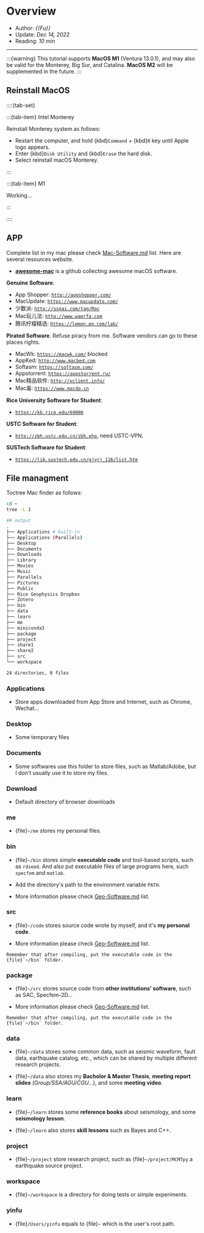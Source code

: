 # Overview

- Author: *{{Fu}}*
- Update: *Dec 14, 2022*
- Reading: *10 min*

---

:::{warning}
This tutorial supports **MacOS M1** (Ventura 13.0.1), and may also be valid for the Monterey, Big Sur, and Catalina. **MacOS M2** will be supplemented in the future.
:::



## Reinstall MacOS

::::{tab-set}

:::{tab-item} Intel Monterey

Reinstall Monterey system as follows:

- Restart the computer, and hold {kbd}`Command` + {kbd}`R` key until Apple logo appears.
- Enter {kbd}`Disk Utility` and {kbd}`Erase` the hard disk.
- Select reinstall macOS Monterey.

:::

:::{tab-item} M1

Working...

:::

::::



## APP

Complete list in my mac please check [Mac-Software.md](./macos_software/MacSoftware.md) list. Here are several resources website.

- [**awesome-mac**](https://github.com/jaywcjlove/awesome-mac) is a github collecting awesome macOS software.


**Genuine Software**:

* App Shopper: [`http://appshopper.com/`](http://appshopper.com/)
* MacUpdate: [`https://www.macupdate.com/`](https://www.macupdate.com/)
* 少数派: [`http://sspai.com/tag/Mac`](http://sspai.com/tag/Mac)
* Mac玩儿法: [`http://www.waerfa.com`](http://www.waerfa.com)
* 腾讯柠檬精选: [`https://lemon.qq.com/lab/`](https://lemon.qq.com/lab/)


**Pirated Software**. Refuse piracy from me. Software vendors can go to these places rights.

* MacWk: [`https://macwk.com/`](https://macwk.com/) blocked
* AppKed: [`http://www.macbed.com`](http://www.macbed.com)
* Softasm: [`https://softasm.com/`](https://softasm.com/)
* Appstorrent: [`https://appstorrent.ru/`](https://appstorrent.ru/)
* Mac精品软件: [`http://xclient.info/`](http://xclient.info/)
* Mac毒: [`https://www.macdo.cn`](https://www.macdo.cn)


**Rice University Software for Student**:

* [`https://kb.rice.edu/69000`](https://kb.rice.edu/69000)


**USTC Software for Student**:

* [`http://zbh.ustc.edu.cn/zbh.php`](http://zbh.ustc.edu.cn/zbh.php), need USTC-VPN.


**SUSTech Software for Student**:

* [`https://lib.sustech.edu.cn/gjyrj_116/list.htm`](https://lib.sustech.edu.cn/gjyrj_116/list.htm)



## File managment

Toctree Mac finder as follows:

```bash
cd ~
tree -L 1

## output
.
├── Applications # built-in
├── Applications (Parallels)
├── Desktop
├── Documents
├── Downloads
├── Library
├── Movies
├── Music
├── Parallels
├── Pictures
├── Public
├── Rice Geophysics Dropbox
├── Zotero
├── bin
├── data
├── learn
├── me
├── miniconda3
├── package
├── project
├── share1
├── share2
├── src
└── workspace

24 directories, 0 files
```




### Applications

- Store apps downloaded from App Store and Internet, such as Chrome, Wechat...

### Desktop

- Some temporary files

### Documents

- Some softwares use this folder to store files, such as Matlab/Adobe, but I don't usually use it to store my files.

### Download

- Default directory of browser downloads

### me

- {file}`~/me` stores my personal files.


### bin

- {file}`~/bin` stores simple **executable code** and tool-based scripts, 
such as `rdseed`. And also put executable files of large programs here, such `specfem` and `matlab`.

- Add the directory's path to the environment variable `PATH`.

- More information please check [Geo-Software.md](./geo_software/GeoSoftware.md) list.



### src

- {file}`~/code` stores source code wrote by myself, and it's **my personal code**.

- More information please check [Geo-Software.md](./geo_software/GeoSoftware.md) list.

```{note}
Remember that after compiling, put the executable code in the {file}`~/bin` folder.
```



### package

- {file}`~/src` stores source code from **other institutions’ software**, such as SAC, Specfem-2D...

- More information please check [Geo-Software.md](./geo_software/GeoSoftware.md) list.

```{note}
Remember that after compiling, put the executable code in the {file}`~/bin` folder.
```



### data

- {file}`~/data` stores some common data, such as seismic waveform, fault data, earthquake catalog, etc., which can be shared by multiple different research projects.

- {file}`~/data` also stores my **Bachelor & Master Thesis**, **meeting report slides** (*Group/SSA/AGU/CGU...*), and some **meeting video**.


### learn

- {file}`~/learn` stores some **reference books** about seismology, and some **seismology lesson**.

- {file}`~/learn` also stores **skill lessons** such as Bayes and C++.



### project

- {file}`~/project` store research project, such as {file}`~/project/MCMTpy` a earthquake source project.


### workspace

- {file}`~/workspace` is a directory for doing tests or simple experiments.


### yinfu

- {file}`/Users/yinfu` equals to {file}`~` which is the user's root path.


